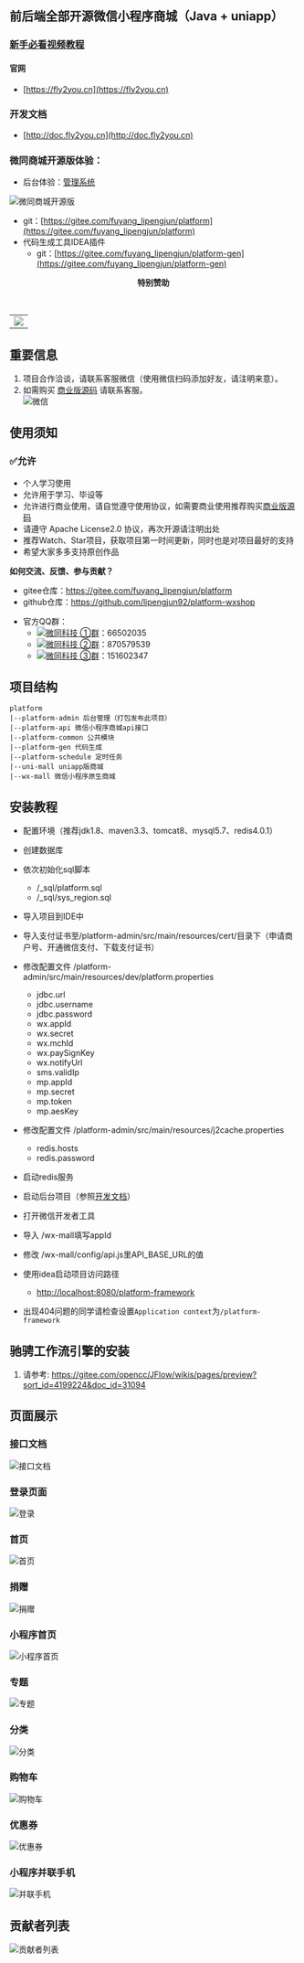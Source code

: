 ## 前后端全部开源微信小程序商城（Java + uniapp）

### [新手必看视频教程](https://doc.fly2you.cn/zh-CN/start/videos.html)

#### 官网
- [https://fly2you.cn](https://fly2you.cn)
### 开发文档
- [http://doc.fly2you.cn](http://doc.fly2you.cn)

### 微同商城开源版体验：
- 后台体验：[管理系统](http://fly2you.cn/platform-framework/login.html)

![](https://platform-wxmall.oss-cn-beijing.aliyuncs.com/gh_a7a467438863_344.jpg "微同商城开源版")

* git：[https://gitee.com/fuyang_lipengjun/platform](https://gitee.com/fuyang_lipengjun/platform)
* 代码生成工具IDEA插件
  * git：[https://gitee.com/fuyang_lipengjun/platform-gen](https://gitee.com/fuyang_lipengjun/platform-gen)

<p align="center">
  <b>特别赞助</b>
</p>
<br/>
<table align="center" cellspacing="0" cellpadding="0">
  <tbody>
    <tr>
      <td align="center" valign="middle" colspan="3">
	      <a href="http://www.ccflow.org/?from=fuyang_lipengjun" target="_blank">
					<img src="https://platform-wxmall-1251990035.cos.ap-shanghai.myqcloud.com/ccflow.png">
				</a>
      </td>
    </tr>
  </tbody>
</table>

## 重要信息
1. 项目合作洽谈，请联系客服微信（使用微信扫码添加好友，请注明来意）。
2. 如需购买 [商业版源码](https://fly2you.cn/ma.html) 请联系客服。<br>
![](https://platform-wxmall.oss-cn-beijing.aliyuncs.com/image/2023_09_20/11_33_59.png "微信")

## 使用须知
### ✅允许
- 个人学习使用
- 允许用于学习、毕设等
- 允许进行商业使用，请自觉遵守使用协议，如需要商业使用推荐购买[商业版源码](https://fly2you.cn/ma.html)
- 请遵守 Apache License2.0 协议，再次开源请注明出处
- 推荐Watch、Star项目，获取项目第一时间更新，同时也是对项目最好的支持
- 希望大家多多支持原创作品

**如何交流、反馈、参与贡献？** 
- gitee仓库：https://gitee.com/fuyang_lipengjun/platform
- github仓库：https://github.com/lipengjun92/platform-wxshop
* 官方QQ群：
    * <a target="_blank" href="https://qm.qq.com/cgi-bin/qm/qr?k=HNLRmaIdvnj2e_TGkMspORvIn-AHNZCb&jump_from=webapi"><img border="0" src="//pub.idqqimg.com/wpa/images/group.png" alt="微同科技 ①群" title="微同科技 ①群"></a>：66502035
    * <a target="_blank" href="https://qm.qq.com/cgi-bin/qm/qr?k=4i3Z9xgp7SlPnk_X1v0TWToSOoT_gJMz&jump_from=webapi"><img border="0" src="//pub.idqqimg.com/wpa/images/group.png" alt="微同科技 ②群" title="微同科技 ②群"></a>：870579539
    * <a target="_blank" href="https://qm.qq.com/cgi-bin/qm/qr?k=hQLMx7vYLfP_C-d2-yP_udx1yciJXfHC&jump_from=webapi"><img border="0" src="//pub.idqqimg.com/wpa/images/group.png" alt="微同科技 ③群" title="微同科技 ③群"></a>：151602347

## 项目结构
~~~
platform
|--platform-admin 后台管理（打包发布此项目）
|--platform-api 微信小程序商城api接口
|--platform-common 公共模块
|--platform-gen 代码生成
|--platform-schedule 定时任务
|--uni-mall uniapp版商城
|--wx-mall 微信小程序原生商城
~~~

## 安装教程

* 配置环境（推荐jdk1.8、maven3.3、tomcat8、mysql5.7、redis4.0.1）
* 创建数据库
* 依次初始化sql脚本 
    * /_sql/platform.sql
    * /_sql/sys_region.sql

* 导入项目到IDE中
* 导入支付证书至/platform-admin/src/main/resources/cert/目录下（申请商户号、开通微信支付、下载支付证书）
* 修改配置文件 /platform-admin/src/main/resources/dev/platform.properties
    * jdbc.url
    * jdbc.username
    * jdbc.password
    * wx.appId
    * wx.secret
    * wx.mchId
    * wx.paySignKey
    * wx.notifyUrl
    * sms.validIp
    * mp.appId
    * mp.secret
    * mp.token
    * mp.aesKey
* 修改配置文件 /platform-admin/src/main/resources/j2cache.properties
    * redis.hosts
    * redis.password
* 启动redis服务
* 启动后台项目（参照<a href="https://doc.fly2you.cn/zh-CN/start/02.html#%E6%9C%AC%E5%9C%B0%E9%83%A8%E7%BD%B2">开发文档</a>）
* 打开微信开发者工具
* 导入 /wx-mall填写appId
* 修改 /wx-mall/config/api.js里API_BASE_URL的值
* 使用idea启动项目访问路径
    * [http://localhost:8080/platform-framework](http://localhost:8080/platform-framework)
* 出现404问题的同学请检查设置`Application context`为`/platform-framework`

## 驰骋工作流引擎的安装
   1. 请参考: https://gitee.com/opencc/JFlow/wikis/pages/preview?sort_id=4199224&doc_id=31094
   
## 页面展示
### 接口文档
![](https://platform-wxmall.oss-cn-beijing.aliyuncs.com/image/2023_09_20/15_06_39.png "接口文档")
### 登录页面
![](https://platform-wxmall.oss-cn-beijing.aliyuncs.com/upload/20180708/login.png "登录")
### 首页
![](https://platform-wxmall.oss-cn-beijing.aliyuncs.com/upload/20180708/index.png "首页")
### 捐赠
![](https://platform-wxmall.oss-cn-beijing.aliyuncs.com/upload/20180727/4.png "捐赠")
### 小程序首页
![](https://platform-wxmall.oss-cn-beijing.aliyuncs.com/upload/20180727/5.png "小程序首页")
### 专题
![](https://platform-wxmall.oss-cn-beijing.aliyuncs.com/upload/20180727/6.png "专题")
### 分类
![](https://platform-wxmall.oss-cn-beijing.aliyuncs.com/upload/20180727/7.png "分类")
### 购物车
![](https://platform-wxmall.oss-cn-beijing.aliyuncs.com/upload/20180727/8.png "购物车")
### 优惠券
![](https://platform-wxmall.oss-cn-beijing.aliyuncs.com/upload/20180727/10.png "优惠券")
### 小程序并联手机
![](https://platform-wxmall.oss-cn-beijing.aliyuncs.com/upload/20180727/11.png "并联手机")

## 贡献者列表
![](https://platform-wxmall.oss-cn-beijing.aliyuncs.com/image/2023_09_20/12_11_57.png "贡献者列表")
